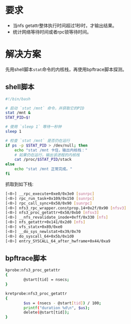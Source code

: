 # 要求

- 当nfs getattr整体执行时间超过1秒时，才输出结果。
- 统计网络等待时间或者rpc锁等待时间。

# 解决方案

先用shell脚本`stat`命令的内核栈，再使用bpftrace脚本探测。

## shell脚本

```sh
#!/bin/bash

# 启动 `stat /mnt` 命令，并获取它的PID
stat /mnt &
STAT_PID=$!

# 使用 `sleep 1` 等待一秒钟
sleep 1

# 检查 `stat /mnt` 是否仍在运行
if ps -p $STAT_PID > /dev/null; then
    echo "stat /mnt 卡住，输出内核栈："
    # 如果仍在运行，输出该进程的内核栈
    cat /proc/$STAT_PID/stack
else
    echo "stat /mnt 正常完成。"
fi
```

抓取到如下栈:
```sh
[<0>] __rpc_execute+0xe0/0x3e0 [sunrpc]
[<0>] rpc_run_task+0x109/0x150 [sunrpc]
[<0>] rpc_call_sync+0x50/0x90 [sunrpc]
[<0>] nfs3_rpc_wrapper.constprop.14+0x2f/0x90 [nfsv3]
[<0>] nfs3_proc_getattr+0x58/0xb0 [nfsv3]
[<0>] __nfs_revalidate_inode+0xff/0x330 [nfs]
[<0>] nfs_getattr+0x141/0x2d0 [nfs]
[<0>] vfs_statx+0x89/0xe0
[<0>] __do_sys_newlstat+0x39/0x70
[<0>] do_syscall_64+0x5b/0x1d0
[<0>] entry_SYSCALL_64_after_hwframe+0x44/0xa9
```

## bpftrace脚本

```sh
kprobe:nfs3_proc_getattr
{
        @start[tid] = nsecs;
}

kretprobe:nfs3_proc_getattr
{
        $us = (nsecs - @start[tid]) / 100;
        printf("duration %d\n", $us);
        delete(@start[tid]);
}
```